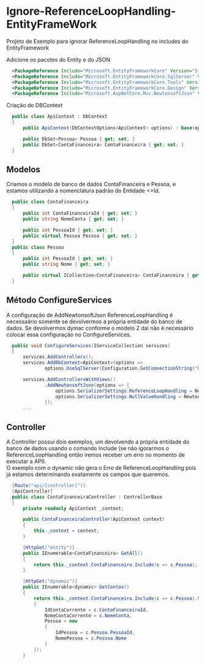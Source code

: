 # Ignore-ReferenceLoopHandling-EntityFrameWork
Projeto de Exemplo para ignorar ReferenceLoopHandling no includes do EntityFramework

Adicione os pacotes do Entity e do JSON  

```xml
  <PackageReference Include="Microsoft.EntityFrameworkCore" Version="5.0.2" />
  <PackageReference Include="Microsoft.EntityFrameworkCore.SqlServer" Version="5.0.2" />
  <PackageReference Include="Microsoft.EntityFrameworkCore.Tools" Version="5.0.2" />
  <PackageReference Include="Microsoft.EntityFrameworkCore.Design" Version="5.0.2" />
  <PackageReference Include="Microsoft.AspNetCore.Mvc.NewtonsoftJson" Version="3.0.0" />
```

Criação do DBContext

```c#
  public class ApiContext : DbContext
  {
      public ApiContext(DbContextOptions<ApiContext> options) : base(options) { }

      public DbSet<Pessoa> Pessoa { get; set; }
      public DbSet<ContaFinanceira> ContaFinanceira { get; set; }
  }
```

## Modelos
  
Criamos o modelo de banco de dados ContaFinanceira e Pessoa, e estamos utilizando a nomenclatura padrão do Entidade <<Entidade>>Id.

```c#
  public class ContaFinanceira
  {
      public int ContaFinanceiraId { get; set; }
      public string NomeConta { get; set; }

      public int PessoaId { get; set; }
      public virtual Pessoa Pessoa { get; set; }
  }
  public class Pessoa
  {
      public int PessoaId { get; set; }
      public string Nome { get; set; }

      public virtual ICollection<ContaFinanceira> ContaFinanceira { get; set; }
  }
```

## Método ConfigureServices  
  
A configuração de AddNewtonsoftJson ReferenceLoopHandling é necessaário somente se devolvermos a própria entidade do banco de dados. Se devolvermos dymac conforme o modelo 2 dai não é necessário colocar essa configuração no ConfigureServices.

```c#
  public void ConfigureServices(IServiceCollection services)
  {
      services.AddControllers();
      services.AddDbContext<ApiContext>(options =>
              options.UseSqlServer(Configuration.GetConnectionString("DefaultConnection")));

      services.AddControllersWithViews()
              .AddNewtonsoftJson(options => {
                  options.SerializerSettings.ReferenceLoopHandling = Newtonsoft.Json.ReferenceLoopHandling.Ignore;
                  options.SerializerSettings.NullValueHandling = Newtonsoft.Json.NullValueHandling.Ignore;
              });
      ...
```

## Controller
  
A Controller possui dois exemplos, um devolvendo a própria entidade do banco de dados usando o comando Include (se não igorarmos o ReferenceLoopHandling então iremos receber um erro no momento de executar a API).  
O exemplo com o dynamic não gera o Erro de ReferenceLoopHandling pois já estamos determinando exatamente os campos que queremos.  

```c#
  [Route("api/[controller]")]
  [ApiController]
  public class ContaFinanceiraController : ControllerBase
  {
      private readonly ApiContext _context;

      public ContaFinanceiraController(ApiContext context)
      {
          this._context = context;
      }

      [HttpGet("entity")]
      public IEnumerable<ContaFinanceira> GetAll()
      {
          return this._context.ContaFinanceira.Include(c => c.Pessoa);
      }

      [HttpGet("dynamic")]
      public IEnumerable<dynamic> GetContas()
      {
          return this._context.ContaFinanceira.Include(c => c.Pessoa).Select(c => new
          {
              IdContaCorrente = c.ContaFinanceiraId,
              NomeContaCorrente = c.NomeConta,
              Pessoa = new
              {
                  IdPessoa = c.Pessoa.PessoaId,
                  NomePessoa = c.Pessoa.Nome
              }
          });
      }
```
